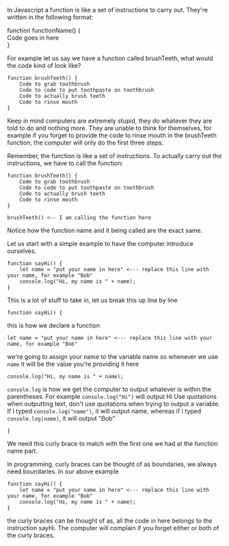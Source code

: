 In Javascript a function is like a set of instructions to carry out. They're written in the following format:

function functionName() {  
    Code goes in here  
}  

For example let us say we have a function called brushTeeth, what would the code kind of look like?
```
function brushTeeth() {  
    Code to grab toothbrush  
    Code to code to put toothpaste on toothbrush  
    Code to actually brush teeth  
    Code to rinse mouth  
}
```
Keep in mind computers are extremely stupid, they do whatever they are told to do and nothing more. They are unable to think for themselves, for example if you forget to provide the code to rinse mouth in the brushTeeth function, the computer will only do the first three steps.

Remember, the function is like a set of instructions. To actually carry out the instructions, we have to call the function:
```
function brushTeeth() {  
    Code to grab toothbrush  
    Code to code to put toothpaste on toothbrush  
    Code to actually brush teeth  
    Code to rinse mouth  
}

brushTeeth() <-- I am calling the function here
```
Notice how the function name and it being called are the exact same.

Let us start with a simple example to have the computer introduce ourselves.
```
function sayHi() {  
    let name = "put your name in here" <--- replace this line with your name, for example "Bob"  
    console.log("Hi, my name is " + name);  
}  
```
This is a lot of stuff to take in, let us break this up line by line

`function sayHi() {` 

this is how we declare a function

    let name = "put your name in here" <--- replace this line with your name, for example "Bob"

we're going to assign your name to the variable name so whenever we use `name` it will be the value you're providing it here

    console.log("Hi, my name is " + name);

`console.log` is how we get the computer to output whatever is within the parentheses. For example `console.log("Hi")` will output Hi
Use quotations when outputting text, don't use quotations when trying to output a variable. If I typed `console.log("name")`, it will output name,
whereas if I typed `console.log(name)`, it will output "Bob"

`}`

We need this curly brace to match with the first one we had at the function name part.

In programming, curly braces can be thought of as boundaries, we always need boundaries. In our above example
```
function sayHi() {  
    let name = "put your name in here" <--- replace this line with your name, for example "Bob"  
    console.log("Hi, my name is " + name);  
}  
```
the curly braces can be thought of as, all the code in here belongs to the instruction sayHi. The computer will complain if you forget either or both of the curly braces.
